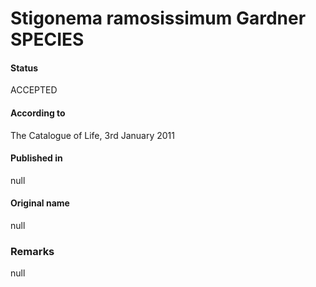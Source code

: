 # Stigonema ramosissimum Gardner SPECIES

#### Status
ACCEPTED

#### According to
The Catalogue of Life, 3rd January 2011

#### Published in
null

#### Original name
null

### Remarks
null